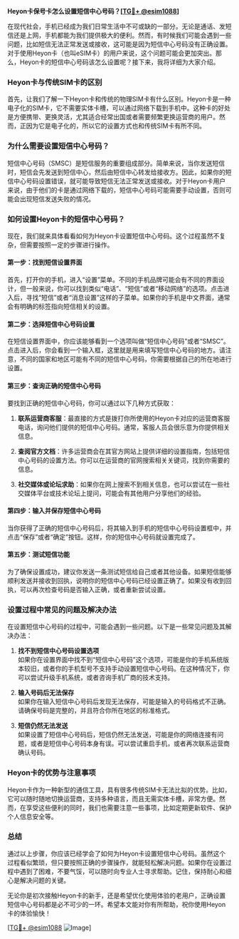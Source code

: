 **Heyon卡保号卡怎么设置短信中心号码？[[TG💪+ @esim1088](https://t.me/s/esim1088)]**

在现代社会，手机已经成为我们日常生活中不可或缺的一部分。无论是通话、发短信还是上网，手机都能为我们提供极大的便利。然而，有时候我们可能会遇到一些问题，比如短信无法正常发送或接收，这可能是因为短信中心号码没有正确设置。对于使用Heyon卡（也叫eSIM卡）的用户来说，这个问题可能会更加突出。那么，Heyon卡的短信中心号码该怎么设置呢？接下来，我将详细为大家介绍。

### Heyon卡与传统SIM卡的区别

首先，让我们了解一下Heyon卡和传统的物理SIM卡有什么区别。Heyon卡是一种电子化的SIM卡，它不需要实体卡槽，可以通过网络下载到手机中。这种卡的好处是方便携带、更换灵活，尤其适合经常出国或者需要频繁更换运营商的用户。然而，正因为它是电子化的，所以它的设置方式也和传统SIM卡有所不同。

### 为什么需要设置短信中心号码？

短信中心号码（SMSC）是短信服务的重要组成部分。简单来说，当你发送短信时，短信会先发送到短信中心，然后由短信中心转发给接收方。因此，如果你的短信中心号码设置错误，就可能导致短信无法正常发送或接收。对于Heyon卡用户来说，由于他们的卡是通过网络下载的，短信中心号码可能需要手动设置，否则可能会出现短信发送失败的情况。

### 如何设置Heyon卡的短信中心号码？

现在，我们就来具体看看如何为Heyon卡设置短信中心号码。这个过程虽然不复杂，但需要按照一定的步骤进行操作。

#### 第一步：找到短信设置界面

首先，打开你的手机，进入“设置”菜单。不同的手机品牌可能会有不同的界面设计，但一般来说，你可以找到类似“电话”、“短信”或者“移动网络”的选项。点击进入后，寻找“短信”或者“消息设置”这样的子菜单。如果你的手机是中文界面，通常会有明确的标签指向短信相关的设置。

#### 第二步：选择短信中心号码设置

在短信设置界面中，你应该能够看到一个选项叫做“短信中心号码”或者“SMSC”。点击进入后，你会看到一个输入框，这里就是用来填写短信中心号码的地方。请注意，不同的国家和地区可能有不同的短信中心号码，你需要根据自己的所在地进行设置。

#### 第三步：查询正确的短信中心号码

要找到正确的短信中心号码，你可以通过以下几种方式获取：

1. **联系运营商客服**：最直接的方式是拨打你所使用的Heyon卡对应的运营商客服电话，询问他们提供的短信中心号码。通常，客服人员会很乐意为你提供相关信息。
   
2. **查阅官方文档**：许多运营商会在其官方网站上提供详细的设置指南，包括短信中心号码的设置方法。你可以在运营商的官网搜索相关关键词，找到你需要的信息。

3. **社交媒体或论坛求助**：如果你在网上搜索不到相关信息，也可以尝试在一些社交媒体平台或技术论坛上提问，可能会有其他用户分享他们的经验。

#### 第四步：输入并保存短信中心号码

当你获得了正确的短信中心号码后，将其输入到手机的短信中心号码设置框中，并点击“保存”或者“确定”按钮。这样，你的短信中心号码就设置完成了。

#### 第五步：测试短信功能

为了确保设置成功，建议你发送一条测试短信给自己或者其他设备。如果短信能够顺利发送并接收到回执，说明你的短信中心号码已经设置正确了。如果没有收到回执，可以再次检查号码是否输入正确，或者重新尝试设置。

### 设置过程中常见的问题及解决办法

在设置短信中心号码的过程中，可能会遇到一些问题。以下是一些常见问题及其解决办法：

1. **找不到短信中心号码设置选项**  
   如果你在设置界面中找不到“短信中心号码”这个选项，可能是你的手机系统版本较旧，或者你的手机型号不支持手动设置短信中心号码。在这种情况下，你可以尝试升级手机系统，或者咨询手机厂商的技术支持。

2. **输入号码后无法保存**  
   如果你在输入短信中心号码后发现无法保存，可能是输入的号码格式不正确。请确保号码是完整的，并且符合你所在地区的标准格式。

3. **短信仍然无法发送**  
   如果设置了短信中心号码后，短信仍然无法发送，可能是你的网络连接有问题，或者是短信中心号码本身有误。可以尝试重启手机，或者再次联系运营商确认号码。

### Heyon卡的优势与注意事项

Heyon卡作为一种新型的通信工具，具有很多传统SIM卡无法比拟的优势。比如，它可以随时随地切换运营商，支持多种语言，而且无需实体卡槽，非常方便。然而，在享受这些便利的同时，我们也需要注意一些事项，比如定期更新软件、保护个人信息安全等。

### 总结

通过以上步骤，你应该已经学会了如何为Heyon卡设置短信中心号码。虽然这个过程看似繁琐，但只要按照正确的步骤操作，就能轻松解决问题。如果你在设置过程中遇到了困难，不要气馁，可以随时向专业人士寻求帮助。记住，保持耐心和细心是解决问题的关键。

无论你是初次接触Heyon卡的新手，还是希望优化使用体验的老用户，正确设置短信中心号码都是必不可少的一环。希望本文能对你有所帮助，祝你使用Heyon卡的体验愉快！

[[TG💪+ @esim1088](https://t.me/s/esim1088) ![Image](https://i.postimg.cc/4NQfJmqS/Snipaste-2025-05-13-00-14-12.png)]